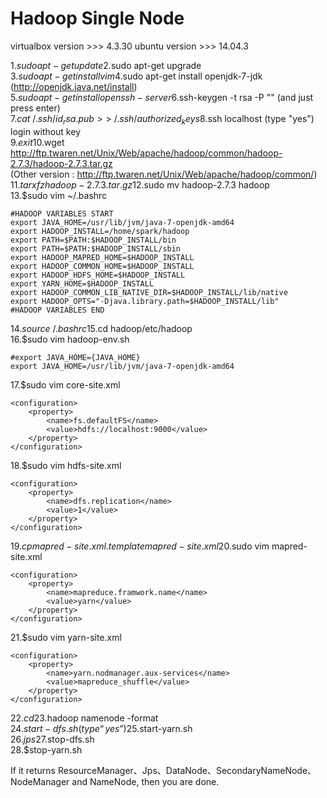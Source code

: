 # Hadoop Single Node

virtualbox version  >>>  4.3.30   ubuntu version  >>>  14.04.3
  
1.$sudo apt-get update  
2.$sudo apt-get upgrade  
3.$sudo apt-get install vim  
4.$sudo apt-get install openjdk-7-jdk (http://openjdk.java.net/install)  
5.$sudo apt-get install openssh-server  
6.$ssh-keygen -t rsa -P "" (and just press enter)  
7.$cat ~/.ssh/id_rsa.pub >> ~/.ssh/authorized_keys  
8.$ssh localhost (type "yes")  login without key  
9.$exit  
10.$wget http://ftp.twaren.net/Unix/Web/apache/hadoop/common/hadoop-2.7.3/hadoop-2.7.3.tar.gz   
   (Other version : http://ftp.twaren.net/Unix/Web/apache/hadoop/common/)  
11.$tar xfz hadoop-2.7.3.tar.gz  
12.$sudo mv hadoop-2.7.3 hadoop  
13.$sudo vim ~/.bashrc  
```
#HADOOP VARIABLES START
export JAVA_HOME=/usr/lib/jvm/java-7-openjdk-amd64
export HADOOP_INSTALL=/home/spark/hadoop 
export PATH=$PATH:$HADOOP_INSTALL/bin
export PATH=$PATH:$HADOOP_INSTALL/sbin
export HADOOP_MAPRED_HOME=$HADOOP_INSTALL
export HADOOP_COMMON_HOME=$HADOOP_INSTALL
export HADOOP_HDFS_HOME=$HADOOP_INSTALL
export YARN_HOME=$HADOOP_INSTALL
export HADOOP_COMMON_LIB_NATIVE_DIR=$HADOOP_INSTALL/lib/native
export HADOOP_OPTS="-Djava.library.path=$HADOOP_INSTALL/lib"
#HADOOP VARIABLES END
```  
14.$source ~/.bashrc  
15.$cd hadoop/etc/hadoop  
16.$sudo vim hadoop-env.sh  
```  
#export JAVA_HOME={JAVA_HOME}
export JAVA_HOME=/usr/lib/jvm/java-7-openjdk-amd64 
```  
17.$sudo vim core-site.xml  
```
<configuration>
    <property>
        <name>fs.defaultFS</name>
        <value>hdfs://localhost:9000</value>
    </property>
</configuration>
```
18.$sudo vim hdfs-site.xml  
```
<configuration>
    <property>
        <name>dfs.replication</name>
        <value>1</value>
    </property>
</configuration>
```  
19.$cp mapred-site.xml.template mapred-site.xml  
20.$sudo vim mapred-site.xml  
```
<configuration>
    <property>
        <name>mapreduce.framwork.name</name>
        <value>yarn</value>
    </property>
</configuration>
```
21.$sudo vim yarn-site.xml  
```
<configuration>
    <property>
        <name>yarn.nodmanager.aux-services</name>
        <value>mapreduce_shuffle</value>
    </property>
</configuration>
```  
22.$cd
23.$hadoop namenode -format  
24.$start-dfs.sh (type “yes”)  
25.$start-yarn.sh  
26.$jps  
27.$stop-dfs.sh  
28.$stop-yarn.sh  

If it returns ResourceManager、Jps、DataNode、SecondaryNameNode、NodeManager and NameNode, then you are done.


